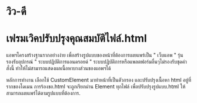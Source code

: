 # วิว-ดี
# เฟรมเวิคปรับปรุงคุณสมบัติไฟล์.html

แอพฯโครงสร้างฐานรากอย่างง่าย เพื่อสร้างรูปแบบของหน้าที่ต้องการเผยแพร่เป็น " เว็บแอพ " 
รุ่นรองรับอุปกรณ์ " ระบบปฎิบัติการแอนดรอยด์ " 
ระบบปฏิบัติการหรือแพลตฟอร์มอื่นๆไม่รองรับชุดคำสั่งนี้ ทำให้ไม่สามารถแสดงผลเนื้อหาบางส่วนของแอพฯได้

หลักการทำงาน 
เลือกใช้ CustomElement มาทำหน้าที่เป็นตัวกรอง และปรับปรุงเนื้อหา html อยู่ที่รากของโดเมน การร้องขอ.html จะถูกเรียกผ่าน Element ทุกไฟล์
เพื่อปรับปรุงรูปแบบ.html ให้สามารถเผยแพร่ได้ตามรูปแบบที่ต้องการ.
